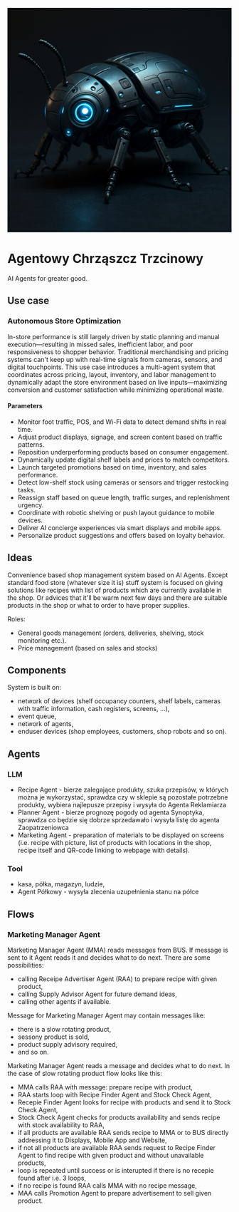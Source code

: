 ![image info](images/logo.png)
# Agentowy Chrząszcz Trzcinowy

AI Agents for greater good.

## Use case
### Autonomous Store Optimization
In-store performance is still largely driven by static planning and manual execution—resulting in missed sales, inefficient labor, and poor responsiveness to shopper behavior. Traditional merchandising and pricing systems can't keep up with real-time signals from cameras, sensors, and digital touchpoints. This use case introduces a multi-agent system that coordinates across pricing, layout, inventory, and labor management to dynamically adapt the store environment based on live inputs—maximizing conversion and customer satisfaction while minimizing operational waste.
#### Parameters
- Monitor foot traffic, POS, and Wi-Fi data to detect demand shifts in real time.
- Adjust product displays, signage, and screen content based on traffic patterns.
- Reposition underperforming products based on consumer engagement.
- Dynamically update digital shelf labels and prices to match competitors.
- Launch targeted promotions based on time, inventory, and sales performance.
- Detect low-shelf stock using cameras or sensors and trigger restocking tasks.
- Reassign staff based on queue length, traffic surges, and replenishment urgency.
- Coordinate with robotic shelving or push layout guidance to mobile devices.
- Deliver AI concierge experiences via smart displays and mobile apps.
- Personalize product suggestions and offers based on loyalty behavior.

## Ideas
Convenience based shop management system based on AI Agents. Except standard food store (whatever size it is) stuff system is focused on giving solutions like recipes with list of products which are currently available in the shop. Or advices that it'll be warm next few days and there are suitable products in the shop or what to order to have proper supplies.

Roles:
- General goods management (orders, deliveries, shelving, stock monitoring etc.).
- Price management (based on sales and stocks)

## Components
System is built on:
- network of devices (shelf occupancy counters, shelf labels, cameras with traffic information, cash registers, screens, ...),
- event queue,
- network of agents,
- enduser devices (shop employees, customers, shop robots and so on).

## Agents
### LLM
- Recipe Agent - bierze zalegające produkty, szuka przepisów, w których można je wykorzystać, sprawdza czy w sklepie są pozostałe potrzebne produkty, wybiera najlepusze przepisy i wysyła do Agenta Reklamiarza
- Planner Agent - bierze prognozę pogody od agenta Synoptyka, sprawdza co będzie się dobrze sprzedawało i wysyła listę do agenta Zaopatrzeniowca
- Marketing Agent - preparation of materials to be displayed on screens (i.e. recipe with picture, list of products with locations in the shop, recipe itself and QR-code linking to webpage with details).

### Tool
- kasa, półka, magazyn, ludzie,
- Agent Półkowy - wysyła zlecenia uzupełnienia stanu na półce

## Flows
### Marketing Manager Agent
Marketing Manager Agent (MMA) reads messages from BUS. If message is sent to it Agent reads it and decides what to do next. There are some possibilities:
- calling Receipe Advertiser Agent (RAA) to prepare recipe with given product,
- calling Supply Advisor Agent for future demand ideas,
- calling other agents if available.

Message for Marketing Manager Agent may contain messages like:
- there is a slow rotating product,
- sessony product is sold,
- product supply advisory required,
- and so on.

Marketing Manager Agent reads a message and decides what to do next. In the case of slow rotating product flow looks like this:
- MMA calls RAA with message: prepare recipe with product,
- RAA starts loop with Recipe Finder Agent and Stock Check Agent,
- Recepie Finder Agent looks for recipe with products and send it to Stock Check Agent,
- Stock Check Agent checks for products availability and sends recipe with stock availability to RAA,
- if all products are available RAA sends recipe to MMA or to BUS directly addressing it to Displays, Mobile App and Website,
- if not all products are available RAA sends request to Recipe Finder Agent to find recipe with given product and without unavailable products,
- loop is repeated until success or is interupted if there is no recepie found after i.e. 3 loops,
- if no recipe is found RAA calls MMA with no recipe message,
- MAA calls Promotion Agent to prepare advertisement to sell given product.